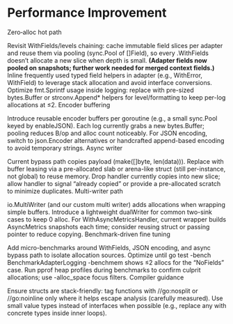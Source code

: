 # Performance Improvement

Zero‑alloc hot path

Revisit WithFields/levels chaining: cache immutable field slices per adapter and reuse them via pooling (sync.Pool of []Field), so every .WithFields doesn’t allocate a new slice when depth is small. **(Adapter fields now pooled on snapshots; further work needed for merged context fields.)**
Inline frequently used typed field helpers in adapter (e.g., WithError, WithField) to leverage stack allocation and avoid interface conversions.
Optimize fmt.Sprintf usage inside logging: replace with pre-sized bytes.Buffer or strconv.Append* helpers for level/formatting to keep per-log allocations at ≤2.
Encoder buffering

Introduce reusable encoder buffers per goroutine (e.g., a small sync.Pool keyed by enableJSON). Each log currently grabs a new bytes.Buffer; pooling reduces B/op and alloc count noticeably.
For JSON encoding, switch to json.Encoder alternatives or handcrafted append-based encoding to avoid temporary strings.
Async writer

Current bypass path copies payload (make([]byte, len(data))). Replace with buffer leasing via a pre-allocated slab or arena-like struct (still per-instance, not global) to reuse memory.
Drop handler currently copies into new slice; allow handler to signal “already copied” or provide a pre-allocated scratch to minimize duplicates.
Multi-writer path

io.MultiWriter (and our custom multi writer) adds allocations when wrapping simple buffers. Introduce a lightweight dualWriter for common two-sink cases to keep 0 alloc.
For WithAsyncMetricsHandler, current wrapper builds AsyncMetrics snapshots each time; consider reusing struct or passing pointer to reduce copying.
Benchmark-driven fine tuning

Add micro-benchmarks around WithFields, JSON encoding, and async bypass path to isolate allocation sources. Optimize until go test -bench BenchmarkAdapterLogging -benchmem shows ≤2 allocs for the “NoFields” case.
Run pprof heap profiles during benchmarks to confirm culprit allocations; use -alloc_space focus filters.
Compiler guidance

Ensure structs are stack-friendly: tag functions with //go:nosplit or //go:noinline only where it helps escape analysis (carefully measured).
Use small value types instead of interfaces when possible (e.g., replace any with concrete types inside inner loops).
